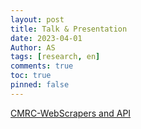 ```yaml
---
layout: post
title: Talk & Presentation
date: 2023-04-01
Author: AS 
tags: [research, en]
comments: true
toc: true
pinned: false
---
```


[CMRC-WebScrapers and API](https://anqishao.com/CMRG_talk_2023/ "CMRC-WebScrapers and API")
